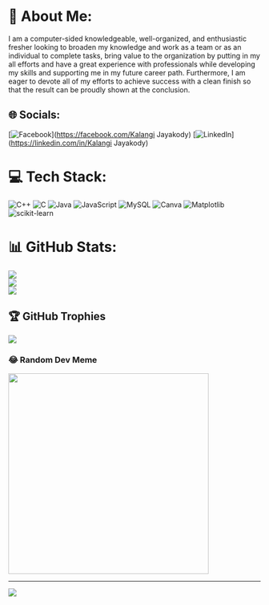 # 💫 About Me:
I am a computer-sided knowledgeable, well-organized, and enthusiastic fresher looking to broaden my knowledge and work as a team or as an individual to complete tasks, bring value to the organization by putting in my all efforts and have a great experience with professionals while developing my skills and supporting me in my future career path. Furthermore, I am eager to devote all of my efforts to achieve success with a clean finish so that the result can be proudly shown at the conclusion.


## 🌐 Socials:
[![Facebook](https://img.shields.io/badge/Facebook-%231877F2.svg?logo=Facebook&logoColor=white)](https://facebook.com/Kalangi Jayakody) [![LinkedIn](https://img.shields.io/badge/LinkedIn-%230077B5.svg?logo=linkedin&logoColor=white)](https://linkedin.com/in/Kalangi Jayakody) 

# 💻 Tech Stack:
![C++](https://img.shields.io/badge/c++-%2300599C.svg?style=flat&logo=c%2B%2B&logoColor=white) ![C](https://img.shields.io/badge/c-%2300599C.svg?style=flat&logo=c&logoColor=white) ![Java](https://img.shields.io/badge/java-%23ED8B00.svg?style=flat&logo=openjdk&logoColor=white) ![JavaScript](https://img.shields.io/badge/javascript-%23323330.svg?style=flat&logo=javascript&logoColor=%23F7DF1E) ![MySQL](https://img.shields.io/badge/mysql-%2300000f.svg?style=flat&logo=mysql&logoColor=white) ![Canva](https://img.shields.io/badge/Canva-%2300C4CC.svg?style=flat&logo=Canva&logoColor=white) ![Matplotlib](https://img.shields.io/badge/Matplotlib-%23ffffff.svg?style=flat&logo=Matplotlib&logoColor=black) ![scikit-learn](https://img.shields.io/badge/scikit--learn-%23F7931E.svg?style=flat&logo=scikit-learn&logoColor=white)
# 📊 GitHub Stats:
![](https://github-readme-stats.vercel.app/api?username=KalangiJayakody&theme=dracula&hide_border=false&include_all_commits=true&count_private=true)<br/>
![](https://github-readme-streak-stats.herokuapp.com/?user=KalangiJayakody&theme=dracula&hide_border=false)<br/>
![](https://github-readme-stats.vercel.app/api/top-langs/?username=KalangiJayakody&theme=dracula&hide_border=false&include_all_commits=true&count_private=true&layout=compact)

## 🏆 GitHub Trophies
![](https://github-profile-trophy.vercel.app/?username=KalangiJayakody&theme=juicyfresh&no-frame=false&no-bg=true&margin-w=4)

### 😂 Random Dev Meme
<img src='https://randommeme-five.vercel.app/' style="height: 400px;"/>

---
[![](https://visitcount.itsvg.in/api?id=KalangiJayakody&icon=0&color=0)](https://visitcount.itsvg.in)

<!-- Proudly created with GPRM ( https://gprm.itsvg.in ) -->
